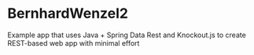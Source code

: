 # BernhardWenzel2
Example app that uses Java + Spring Data Rest and Knockout.js to create REST-based web app with minimal effort
